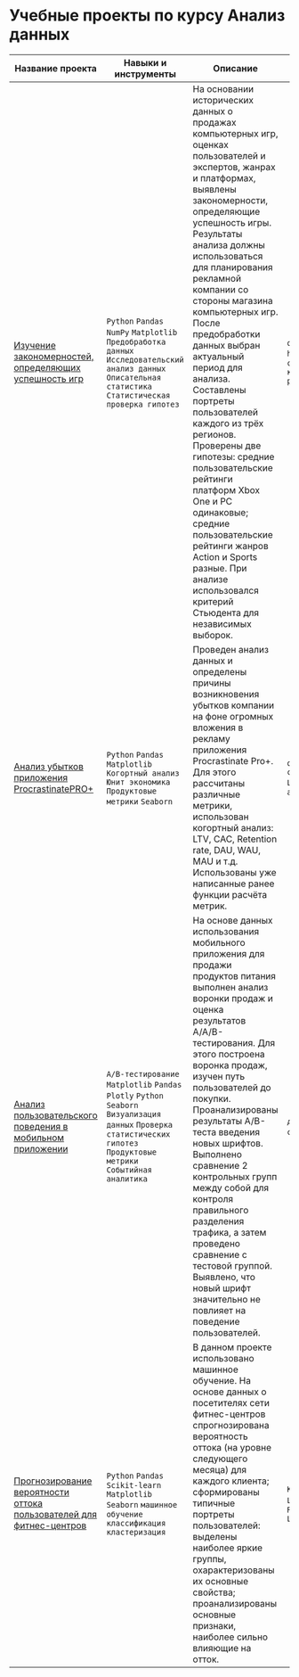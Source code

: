 # Учебные проекты по курсу Анализ данных

|Название проекта|Навыки и инструменты|Описание|Ключевые слова|
|----------------|--------------------|--------|--------------|
|[Изучение закономерностей, определяющих успешность игр](https://github.com/MihVorontsov/da-projects/tree/main/Studying-the-patterns-that-determine-the-success-of-games)|`Python` `Pandas` `NumPy` `Matplotlib` `Предобработка данных` `Исследовательский анализ данных` `Описательная статистика` `Статистическая проверка гипотез`|На основании исторических данных о продажах компьютерных игр, оценках пользователей и экспертов, жанрах и платформах, выявлены закономерности, определяющие успешность игры. Результаты анализа должны использоваться для планирования рекламной компании со стороны магазина компьютерных игр. После предобработки данных выбран актуальный период для анализа. Составлены портреты пользователей каждого из трёх регионов. Проверены две гипотезы: средние пользовательские рейтинги платформ Xbox One и PC одинаковые; средние пользовательские рейтинги жанров Action и Sports разные. При анализе использовался критерий Стьюдента для независимых выборок. |`обработка данных` `histogram` `boxplot` `статистический тест` `критерий Стьюдента` `piechart`|
|[Анализ убытков приложения ProcrastinatePRO+](https://github.com/MihVorontsov/da-projects/tree/main/Losses-analysis-of-the-mobile-app)|`Python` `Pandas` `Matplotlib` `Когортный анализ` `Юнит экономика` `Продуктовые метрики` `Seaborn`|Проведен анализ данных и определены причины возникновения убытков компании на фоне огромных вложения в рекламу приложения Procrastinate Pro+. Для этого рассчитаны различные метрики, использован когортный анализ: LTV, CAC, Retention rate, DAU, WAU, MAU и т.д. Использованы уже написанные ранее функции расчёта метрик.|`обработка данных` `статистический тест` `LTV` `CAC` `когортный анализ`|
|[Анализ пользовательского поведения в мобильном приложении](https://github.com/MihVorontsov/da-projects/tree/main/Analysis-of-user-behavior-in-a-mobile-app)|`A/B-тестирование` `Matplotlib` `Pandas` `Plotly` `Python` `Seaborn` `Визуализация данных` `Проверка статистических гипотез` `Продуктовые метрики` `Событийная аналитика`|На основе данных использования мобильного приложения для продажи продуктов питания выполнен анализ воронки продаж и оценка результатов A/A/B-тестирования. Для этого построена воронка продаж, изучен путь пользователей до покупки. Проанализированы результаты A/B-теста введения новых шрифтов. Выполнено сравнение 2 контрольных групп между собой для контроля правильного разделения трафика, а затем проведено сравнение с тестовой группой. Выявлено, что новый шрифт значительно не повлияет на поведение пользователей.|`A/B-тест` `визуализация` `статистический тест`|
|[Прогнозирование вероятности оттока пользователей для фитнес-центров](https://github.com/MihVorontsov/da-projects/tree/main/Churn-prediction-for-fitness-centers)|`Python` `Pandas` `Scikit-learn` `Matplotlib` `Seaborn` `машинное обучение` `классификация` `кластеризация`|В данном проекте использовано машинное обучение. На основе данных о посетителях сети фитнес-центров спрогнозирована вероятность оттока (на уровне следующего месяца) для каждого клиента; сформированы типичные портреты пользователей: выделены наиболее яркие группы, охарактеризованы их основные свойства; проанализированы основные признаки, наиболее сильно влияющие на отток.|`KMeans` `Machine Learning` `дендрограмма` `RandomForestClassifier` `LogisticRegression`|
